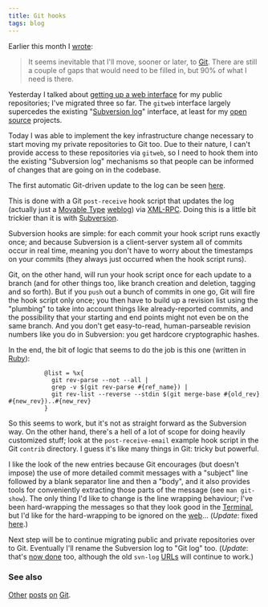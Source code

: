 ```yaml
---
title: Git hooks
tags: blog
---
```


Earlier this month I [wrote](http://wincent.com/a/about/wincent/weblog/archives/2007/07/musings_on_subv.php):

> It seems inevitable that I'll move, sooner or later, to [Git](http://wincent.com/wiki/Git). There are still a couple of gaps that would need to be filled in, but 90% of what I need is there.

Yesterday I talked about [getting up a web interface](http://wincent.com/a/about/wincent/weblog/archives/2007/07/git_notes.php) for my public repositories; I've migrated three so far. The `gitweb` interface largely supercedes the existing "[Subversion log](http://wincent.com/a/about/wincent/weblog/svn-log/archives/)" interface, at least for my [open source](http://wincent.com/wiki/open%20source) projects.

Today I was able to implement the key infrastructure change necessary to start moving my private repositories to Git too. Due to their nature, I can't provide access to these repositories via `gitweb`, so I need to hook them into the existing "Subversion log" mechanisms so that people can be informed of changes that are going on in the codebase.

The first automatic Git-driven update to the log can be seen [here](http://wincent.com/a/about/wincent/weblog/svn-log/archives/2007/07/initial_import_snippets_4cfa16.php).

This is done with a Git `post-receive` hook script that updates the log (actually just a [Movable Type](http://wincent.com/wiki/Movable%20Type) [weblog](http://wincent.com/wiki/weblog)) via [XML-RPC](http://wincent.com/wiki/XML-RPC). Doing this is a little bit trickier than it is with [Subversion](http://wincent.com/wiki/Subversion).

Subversion hooks are simple: for each commit your hook script runs exactly once; and because Subversion is a client-server system all of commits occur in real time, meaning you don't have to worry about the timestamps on your commits (they always just occurred when the hook script runs).

Git, on the other hand, will run your hook script once for each update to a branch (and for other things too, like branch creation and deletion, tagging and so forth). But if you `push` out a bunch of commits in one go, Git will fire the hook script only once; you then have to build up a revision list using the "plumbing" to take into account things like already-reported commits, and the possibility that your starting and end points might not even be on the same branch. And you don't get easy-to-read, human-parseable revision numbers like you do in Subversion: you get hardcore cryptographic hashes.

In the end, the bit of logic that seems to do the job is this one (written in [Ruby](http://wincent.com/wiki/Ruby)):

              @list = %x{
                git rev-parse --not --all |
                grep -v $(git rev-parse #{ref_name}) |
                git rev-list --reverse --stdin $(git merge-base #{old_rev} #{new_rev})..#{new_rev}
              }

So this seems to work, but it's not as straight forward as the Subversion way. On the other hand, there's a hell of a lot of scope for doing heavily customized stuff; look at the `post-receive-email` example hook script in the Git `contrib` directory. I guess it's like many things in Git: tricky but powerful.

I like the look of the new entries because Git encourages (but doesn't impose) the use of more detailed commit messages with a "subject" line followed by a blank separator line and then a "body", and it also provides tools for conveniently extracting those parts of the message (see `man git-show`). The only thing I'd like to change is the line wrapping behaviour; I've been hard-wrapping the messages so that they look good in the [Terminal](http://wincent.com/wiki/Terminal), but I'd like for the hard-wrapping to be ignored on the [web](http://wincent.com/wiki/web)... (_Update_: fixed [here](http://wincent.com/a/about/wincent/weblog/svn-log/archives/2007/07/softwrapping_of_commit_message.php).)

Next step will be to continue migrating public and private repositories over to Git. Eventually I'll rename the Subversion log to "Git log" too. (_Update_: that's [now done](http://wincent.com/a/about/wincent/weblog/svn-log/archives/) too, although the old `svn-log` [URLs](http://wincent.com/wiki/URLs) will continue to work.)

### See also

[Other](http://wincent.com/a/about/wincent/weblog/archives/2007/07/git_notes.php) [posts](http://wincent.com/a/about/wincent/weblog/archives/2007/07/a_look_back_bra.php) [on](http://wincent.com/a/about/wincent/weblog/archives/2007/07/git_changes.php) [Git](http://wincent.com/a/about/wincent/weblog/archives/2007/07/musings_on_subv.php).
